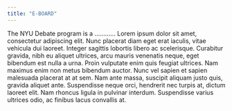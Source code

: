 ```yaml
---
title: "E-BOARD"
---
```


The NYU Debate program is a ............ Lorem ipsum dolor sit amet, consectetur adipiscing elit. Nunc placerat diam eget erat iaculis, vitae vehicula dui laoreet. Integer sagittis lobortis libero ac scelerisque. Curabitur gravida, nibh eu aliquet ultrices, arcu mauris venenatis neque, eget bibendum est nulla a urna. Proin vulputate enim quis feugiat ultrices. Nam maximus enim non metus bibendum auctor. Nunc vel sapien et sapien malesuada placerat at at sem. Nam ante massa, suscipit aliquam justo quis, gravida aliquet ante. Suspendisse neque orci, hendrerit nec turpis at, dictum laoreet elit. Nam rhoncus ligula in pulvinar interdum. Suspendisse varius ultrices odio, ac finibus lacus convallis at.
